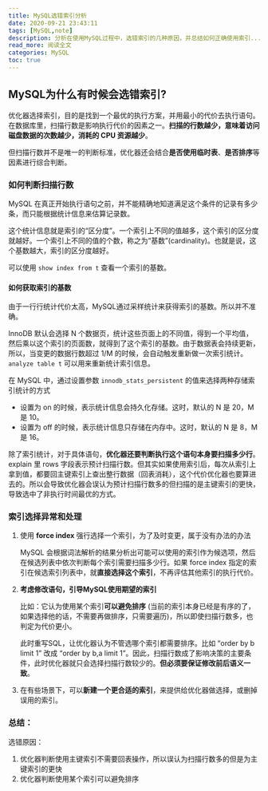 ```yaml
---
title: MySQL选错索引分析
date: 2020-09-21 23:43:11
tags: [MySQL,note]
description: 分析在使用MySQL过程中，选错索引的几种原因，并总结如何正确使用索引...
read_more: 阅读全文
categories: MySQL
toc: true
---
```



## MySQL为什么有时候会选错索引?

优化器选择索引，目的是找到一个最优的执行方案，并用最小的代价去执行语句。在数据库里，扫描行数是影响执行代价的因素之一。**扫描的行数越少，意味着访问磁盘数据的次数越少，消耗的 CPU 资源越少**。

但扫描行数并不是唯一的判断标准，优化器还会结合**是否使用临时表**、**是否排序**等因素进行综合判断。

### 如何判断扫描行数

MySQL 在真正开始执行语句之前，并不能精确地知道满足这个条件的记录有多少条，而只能根据统计信息来估算记录数。

这个统计信息就是索引的“区分度”。一个索引上不同的值越多，这个索引的区分度就越好。一个索引上不同的值的个数，称之为“基数”(cardinality)。也就是说，这个基数越大，索引的区分度越好。

可以使用 ``show index from t``  查看一个索引的基数。



#### 如何获取索引的基数

由于一行行统计代价太高，MySQL通过采样统计来获得索引的基数。所以并不准确。

InnoDB 默认会选择 N 个数据页，统计这些页面上的不同值，得到一个平均值，然后乘以这个索引的页面数，就得到了这个索引的基数。由于数据表会持续更新，所以，当变更的数据行数超过 1/M 的时候，会自动触发重新做一次索引统计。``analyze table t`` 可以用来重新统计索引信息。

在 MySQL 中，通过设置参数 ``innodb_stats_persistent`` 的值来选择两种存储索引统计的方式

+ 设置为 on 的时候，表示统计信息会持久化存储。这时，默认的 N 是 20，M 是 10。 
+ 设置为 off 的时候，表示统计信息只存储在内存中。这时，默认的 N 是 8，M 是 16。

除了索引统计，对于具体语句，**优化器还要判断执行这个语句本身要扫描多少行**。explain 里 rows 字段表示预计扫描行数。但其实如果使用索引后，每次从索引上拿到值，都要回主键索引上查出整行数据（回表消耗），这个代价优化器也要算进去的。所以会导致优化器会误认为预计扫描行数多的但扫描的是主键索引的更快，导致选中了非执行时间最优的方式。



### 索引选择异常和处理

1. 使用 **force index** 强行选择一个索引，为了及时变更，属于没有办法的办法

   MySQL 会根据词法解析的结果分析出可能可以使用的索引作为候选项，然后在候选列表中依次判断每个索引需要扫描多少行。如果 force index 指定的索引在候选索引列表中，就**直接选择这个索引**，不再评估其他索引的执行代价。

2. **考虑修改语句，引导MySQL使用期望的索引**

   比如：它认为使用某个索引**可以避免排序** (当前的索引本身已经是有序的了，如果选择他的话，不需要再做排序，只需要遍历)，所以即使扫描行数多，也判定为代价更小。

   此时重写SQL，让优化器认为不管选哪个索引都需要排序。比如 “order by b limit 1” 改成 “order by b,a limit 1”。因此，扫描行数成了影响决策的主要条件，此时优化器就只会选择扫描行数较少的。**但必须要保证修改前后语义一致**。

3. 在有些场景下，可以**新建一个更合适的索引**，来提供给优化器做选择，或删掉误用的索引。

   

### 总结：

选错原因：

1. 优化器判断使用主键索引不需要回表操作，所以误认为扫描行数多的但是为主键索引的更快
2. 优化器判断使用某个索引可以避免排序